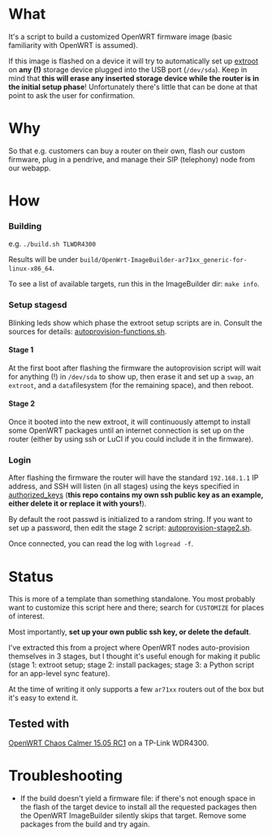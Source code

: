 # What

It's a script to build a customized OpenWRT firmware image
(basic familiarity with OpenWRT is assumed).

If this image is flashed on a device it will try to automatically
set up [extroot](http://wiki.openwrt.org/doc/howto/extroot) on **any
(!)** storage device plugged into the USB port (`/dev/sda`). Keep in
mind that **this will erase any inserted storage device while the
router is in the initial setup phase**! Unfortunately there's little
that can be done at that point to ask the user for confirmation.

# Why

So that e.g. customers can buy a router on their own, flash our custom
firmware, plug in a pendrive, and manage their SIP (telephony) node
from our webapp.

# How
### Building

e.g. `./build.sh TLWDR4300`

Results will be under `build/OpenWrt-ImageBuilder-ar71xx_generic-for-linux-x86_64`.

To see a list of available targets, run this in the ImageBuilder dir: ```make info```.

### Setup stagesd

Blinking leds show which phase the extroot setup scripts are in. Consult the
sources for details: [autoprovision-functions.sh](image-extras/common/root/autoprovision-functions.sh#L49).

#### Stage 1

At the first boot after flashing the firmware the autoprovision script will
wait for anything (!) in `/dev/sda` to show up, then erase it and set up a
`swap`, an `extroot`, and a `data`filesystem (for the remaining space), and
then reboot.

#### Stage 2

Once it booted into the new extroot, it will continuously attempt to install
some OpenWRT packages until an internet connection is set up on the router
(either by using ssh or LuCI if you could include it in the firmware).

### Login

After flashing the firmware the router will have the standard
`192.168.1.1` IP address, and SSH will listen (in all stages) using the keys
specified in [authorized_keys](image-extras/common/etc/dropbear/authorized_keys)
(**this repo contains my own ssh public key as an example, either delete it or replace
it with yours!**).

By default the root passwd is initialized to a random string. If
you want to set up a password, then edit the stage 2 script: [autoprovision-stage2.sh](image-extras/common/root/autoprovision-stage2.sh#L53).

Once connected, you can read the log with `logread -f`.

# Status

This is more of a template than something standalone. You most
probably want to customize this script here and there; search for
`CUSTOMIZE` for places of interest.

Most importantly, **set up your own public ssh key, or delete the default**.

I've extracted this from a project where OpenWRT nodes auto-provision
themselves in 3 stages, but I thought it's useful enough for making it
public (stage 1: extroot setup; stage 2: install packages; stage 3: a
Python script for an app-level sync feature).

At the time of writing it only supports a few `ar71xx` routers out of the box
but it's easy to extend it.

## Tested with

[OpenWRT Chaos Calmer 15.05 RC1](https://downloads.openwrt.org/chaos_calmer/15.05-rc1/)
on a TP-Link WDR4300.

# Troubleshooting

* If the build doesn't yield a firmware file: if there's not enough
space in the flash of the target device to install all the requested
packages then the OpenWRT ImageBuilder silently skips that target. Remove
some packages from the build and try again.
